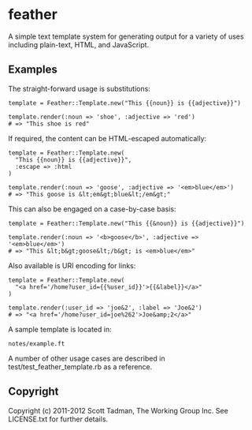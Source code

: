 # feather

A simple text template system for generating output for a variety of uses
including plain-text, HTML, and JavaScript.

## Examples

The straight-forward usage is substitutions:

    template = Feather::Template.new("This {{noun}} is {{adjective}}")
    
    template.render(:noun => 'shoe', :adjective => 'red')
    # => "This shoe is red"

If required, the content can be HTML-escaped automatically:

    template = Feather::Template.new(
      "This {{noun}} is {{adjective}}",
      :escape => :html
    )

    template.render(:noun => 'goose', :adjective => '<em>blue</em>')
    # => "This goose is &lt;em&gt;blue&lt;/em&gt;"
    
This can also be engaged on a case-by-case basis:

    template = Feather::Template.new("This {{&noun}} is {{adjective}}")

    template.render(:noun => '<b>goose</b>', :adjective => '<em>blue</em>')
    # => "This &lt;b&gt;goose&lt;/b&gt; is <em>blue</em>"

Also available is URI encoding for links:

    template = Feather::Template.new(
      "<a href='/home?user_id={{%user_id}}'>{{&label}}</a>"
    )
    
    template.render(:user_id => 'joe&2', :label => 'Joe&2')
    # => "<a href='/home?user_id=joe%262'>Joe&amp;2</a>"

A sample template is located in:

    notes/example.ft

A number of other usage cases are described in test/test_feather_template.rb
as a reference.

## Copyright

Copyright (c) 2011-2012 Scott Tadman, The Working Group Inc.
See LICENSE.txt for further details.


